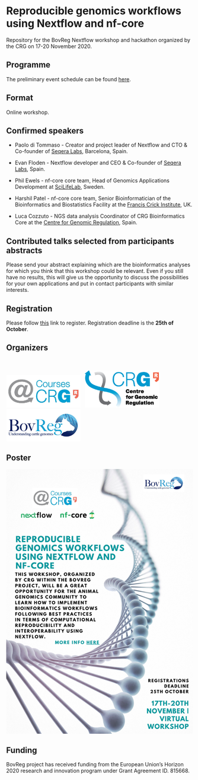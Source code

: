 # Reproducible genomics workflows using Nextflow and nf-core

Repository for the BovReg Nextflow workshop and hackathon organized by the CRG on 17-20 November 2020.

## Programme

The preliminary event schedule can be found [here](schedule.md). 

## Format

Online workshop.

## Confirmed speakers

* Paolo di Tommaso - Creator and project leader of Nextflow and CTO & Co-founder of [Seqera Labs](https://www.seqera.io/),
Barcelona, Spain.

* Evan Floden - Nextflow developer and CEO & Co-founder of [Seqera Labs](https://www.seqera.io/), Spain.

* Phil Ewels - nf-core core team, Head of Genomics Applications Development at [SciLifeLab](https://www.scilifelab.se/),
Sweden.

* Harshil Patel - nf-core core team, Senior Bioinformatician of  the Bioinformatics and Biostatistics Facility at the
[Francis Crick Institute](https://www.crick.ac.uk/), UK.
 
* Luca Cozzuto - NGS data analysis Coordinator of CRG Bioinformatics Core  at the
[Centre for Genomic Regulation](https://www.crg.eu/), Spain. 
 
## Contributed talks selected from participants abstracts

Please send your abstract explaining which are the bioinformatics analyses for which you think that this workshop 
could be relevant. Even if you still have no results, this will give us the opportunity to discuss the possibilities 
for your own applications and put in contact participants with similar interests.

## Registration

Please follow [this](https://apps.crg.es/content/internet/events/webforms/reproducible-genomics-workflows-using-nextflow-and-nf-core) 
link to register. Registration deadline is the **25th of October**.

## Organizers
<br/>
<p float="left">
    <img src="https://github.com/BovReg/nf-workshop20/blob/master/logos/crg_courses_logo.jpg" width="200" /> 
    &nbsp
    <img src="https://github.com/BovReg/nf-workshop20/blob/master/logos/crg_logo.png" width="200" />
    &nbsp
    <img src="https://github.com/BovReg/nf-workshop20/blob/master/logos/BovReg_logo.jpg" width="200" />
</p>

<!--- ![CRG Logo](https://github.com/BovReg/nf-workshop20/blob/master/logos/crg_logo.png) ![BovReg Log](https://github.com/BovReg/nf-workshop20/blob/master/logos/BovReg_logo.jpg) ---> 

## Poster

![Workshop bovreg nextflow poster](img/nf-bovreg-workshop20-poster.jpg)

## Funding

BovReg project has received funding from the European Union’s Horizon 2020 research and innovation program under 
Grant Agreement ID. 815668.






